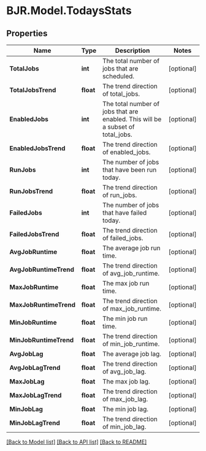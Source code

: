 
# BJR.Model.TodaysStats

## Properties

Name | Type | Description | Notes
------------ | ------------- | ------------- | -------------
**TotalJobs** | **int** | The total number of jobs that are scheduled. | [optional] 
**TotalJobsTrend** | **float** | The trend direction of total_jobs. | [optional] 
**EnabledJobs** | **int** | The total number of jobs that are enabled. This will be a subset of total_jobs. | [optional] 
**EnabledJobsTrend** | **float** | The trend direction of enabled_jobs. | [optional] 
**RunJobs** | **int** | The number of jobs that have been run today. | [optional] 
**RunJobsTrend** | **float** | The trend direction of run_jobs. | [optional] 
**FailedJobs** | **int** | The number of jobs that have failed today. | [optional] 
**FailedJobsTrend** | **float** | The trend direction of failed_jobs. | [optional] 
**AvgJobRuntime** | **float** | The average job run time. | [optional] 
**AvgJobRuntimeTrend** | **float** | The trend direction of avg_job_runtime. | [optional] 
**MaxJobRuntime** | **float** | The max job run time. | [optional] 
**MaxJobRuntimeTrend** | **float** | The trend direction of max_job_runtime. | [optional] 
**MinJobRuntime** | **float** | The min job run time. | [optional] 
**MinJobRuntimeTrend** | **float** | The trend direction of min_job_runtime. | [optional] 
**AvgJobLag** | **float** | The average job lag. | [optional] 
**AvgJobLagTrend** | **float** | The trend direction of avg_job_lag. | [optional] 
**MaxJobLag** | **float** | The max job lag. | [optional] 
**MaxJobLagTrend** | **float** | The trend direction of max_job_lag. | [optional] 
**MinJobLag** | **float** | The min job lag. | [optional] 
**MinJobLagTrend** | **float** | The trend direction of min_job_lag. | [optional] 

[[Back to Model list]](../README.md#documentation-for-models)
[[Back to API list]](../README.md#documentation-for-api-endpoints)
[[Back to README]](../README.md)

